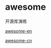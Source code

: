 # awesome
开源库演练

<a href="https://github.com/akullpp/awesome-java">awesome-en</a>

<a href="https://github.com/jobbole/awesome-java-cn">awesome-cn</a>
